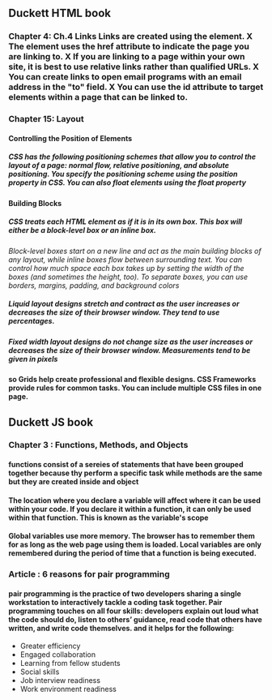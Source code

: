 ## Duckett HTML book
### Chapter 4: Ch.4 Links Links are created using the <a> element. X The <a> element uses the href attribute to indicate the page you are linking to. X If you are linking to a page within your own site, it is best to use relative links rather than qualified URLs. X You can create links to open email programs with an email address in the "to" field. X You can use the id attribute to target elements within a page that can be linked to.


### Chapter 15: Layout
#### Controlling the Position of Elements
##### CSS has the following positioning schemes that allow you to control the layout of a page: normal flow, relative positioning, and absolute positioning. You specify the positioning scheme using the position property in CSS. You can also float elements using the float property

#### Building Blocks
##### CSS treats each HTML element as if it is in its own box. This box will either be a block-level box or an inline box.
*Block-level boxes start on a new line and act as the main building blocks of any layout, while inline boxes flow between surrounding text. You can control how much space each box takes up by setting the width of the boxes (and sometimes the height, too). To separate boxes, you can use borders, margins, padding, and background colors*

##### Liquid layout designs stretch and contract as the user increases or decreases the size of their browser window. They tend to use percentages.
##### Fixed width layout designs do not change size as the user increases or decreases the size of their browser window. Measurements tend to be given in pixels
#### so Grids help create professional and flexible designs. CSS Frameworks provide rules for common tasks. You can include multiple CSS files in one page.


##  Duckett JS book
### Chapter 3 : Functions, Methods, and Objects
#### functions consist of a sereies of statements that have been grouped together because thy perform a specific task while methods are the same but they are created inside and object 
#### The location where you declare a variable will affect where it can be used within your code. If you declare it within a function, it can only be used within that function. This is known as the variable's scope
#### Global variables use more memory. The browser has to remember them for as long as the web page using them is loaded. Local variables are only remembered during the period of time that a function is being executed.

### Article : 6 reasons for pair programming
#### pair programming is the practice of two developers sharing a single workstation to interactively tackle a coding task together. Pair programming touches on all four skills: developers explain out loud what the code should do, listen to others’ guidance, read code that others have written, and write code themselves. and it helps for the following:
* Greater efficiency
* Engaged collaboration
* Learning from fellow students
* Social skills
* Job interview readiness
* Work environment readiness
